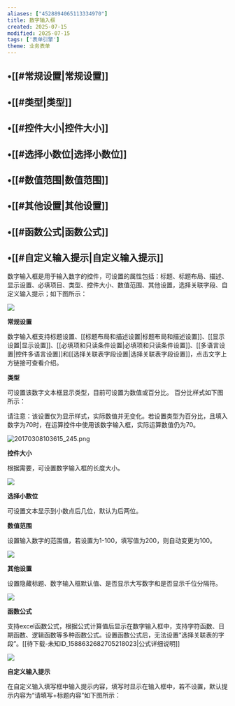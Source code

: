 ```yaml
---
aliases: ["4528894065113334970"]
title: 数字输入框
created: 2025-07-15
modified: 2025-07-15
tags: ['表单引擎']
theme: 业务表单
---
```


## •[[#常规设置|常规设置]]

## •[[#类型|类型]]

## •[[#控件大小|控件大小]]

## •[[#选择小数位|选择小数位]]

## •[[#数值范围|数值范围]]

## •[[#其他设置|其他设置]]

## •[[#函数公式|函数公式]]

## •[[#自定义输入提示|自定义输入提示]]

数字输入框是用于输入数字的控件，可设置的属性包括：标题、标题布局、描述、显示设置、必填项目、类型、控件大小、数值范围、其他设置，选择关联字段、自定义输入提示；如下图所示：

![](https://myhelpdoc.oss-cn-heyuan.aliyuncs.com/mdimages/f73d98e379831e441fafef1b3ff18f77.jpg)

**常规设置**

数字输入框支持标题设置、[[标题布局和描述设置|标题布局和描述设置]]、[[显示设置|显示设置]]、[[必填项和只读条件设置|必填项和只读条件设置]]、[[多语言设置|控件多语言设置]]和[[选择关联表字段设置|选择关联表字段设置]]，点击文字上方链接可查看介绍。

**类型**

可设置该数字文本框显示类型，目前可设置为数值或百分比。 百分比样式如下图所示：

请注意：该设置仅为显示样式，实际数值并无变化。若设置类型为百分比，且填入数字为70时，在运算控件中使用该数字输入框，实际运算数值仍为70。

![](0cc4ba81472ade4b52c0ef0bc9cc1bb6.jpg "20170308103615_245.png")

**控件大小**

根据需要，可设置数字输入框的长度大小。

![](https://myhelpdoc.oss-cn-heyuan.aliyuncs.com/mdimages/b4570741cce4b2dd20e10ca298810bdc.jpg)

**选择小数位**

可设置文本显示到小数点后几位，默认为后两位。

**数值范围**

设置输入数字的范围值，若设置为1-100，填写值为200，则自动变更为100。

![](https://myhelpdoc.oss-cn-heyuan.aliyuncs.com/mdimages/f3e6e72f8ad48c97b4ae498ad07476c0.jpg)

**其他设置**

设置隐藏标题、数字输入框默认值、是否显示大写数字和是否显示千位分隔符。

![](https://myhelpdoc.oss-cn-heyuan.aliyuncs.com/mdimages/3cf79fd80efb319c1439a60ad772e06a.jpg)

**函数公式**

支持excel函数公式，根据公式计算值后显示在数字输入框中，支持字符函数、日期函数、逻辑函数等多种函数公式。设置函数公式后，无法设置“选择关联表的字段”。[[待下载-未知ID_1588632682705218023|公式详细说明]]

![](https://myhelpdoc.oss-cn-heyuan.aliyuncs.com/mdimages/eeb52a461676cb58d8df99e6d99c2876.jpg)

**自定义输入提示**

在自定义输入填写框中输入提示内容，填写时显示在输入框中，若不设置，默认提示内容为“请填写+标题内容”如下图所示：

